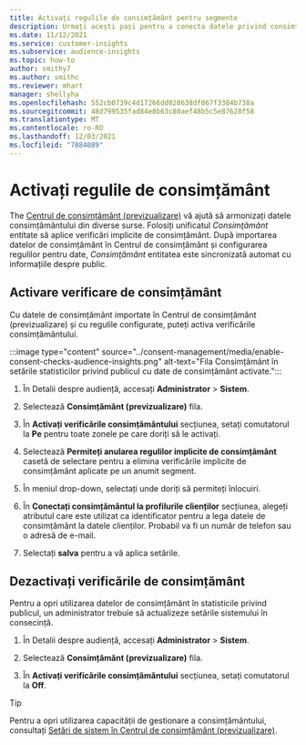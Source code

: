 ```yaml
---
title: Activați regulile de consimțământ pentru segmente
description: Urmați acești pași pentru a conecta datele privind consimțământul și pentru a activa verificările consimțământului în statisticile privind publicul. Un administrator poate dezactiva și verificările consimțământului.
ms.date: 11/12/2021
ms.service: customer-insights
ms.subservice: audience-insights
ms.topic: how-to
author: smithy7
ms.author: smithc
ms.reviewer: mhart
manager: shellyha
ms.openlocfilehash: 552cb0739c4d17266dd028638df067f3384b738a
ms.sourcegitcommit: 48d799535fad84e8b63c80aef48b5c5e87628f58
ms.translationtype: MT
ms.contentlocale: ro-RO
ms.lasthandoff: 12/03/2021
ms.locfileid: "7884089"
---
```

# <a name="activate-consent-rules"></a>Activați regulile de consimțământ

The [Centrul de consimțământ (previzualizare)](../consent-management/overview.md) vă ajută să armonizați datele consimțământului din diverse surse. Folosiți unificatul *Consimţământ* entitate să aplice verificări implicite de consimțământ. După importarea datelor de consimțământ în Centrul de consimțământ și configurarea regulilor pentru date, *Consimţământ* entitatea este sincronizată automat cu informațiile despre public.

## <a name="enable-consent-checks"></a>Activare verificare de consimțământ

Cu datele de consimțământ importate în Centrul de consimțământ (previzualizare) și cu regulile configurate, puteți activa verificările consimțământului. 

:::image type="content" source="../consent-management/media/enable-consent-checks-audience-insights.png" alt-text="Fila Consimțământ în setările statisticilor privind publicul cu date de consimțământ activate.":::

1. În Detalii despre audiență, accesați **Administrator** > **Sistem**.

1. Selectează **Consimțământ (previzualizare)** fila.

1. În **Activați verificările consimțământului** secțiunea, setați comutatorul la **Pe** pentru toate zonele pe care doriți să le activați.

1. Selectează **Permiteți anularea regulilor implicite de consimțământ** casetă de selectare pentru a elimina verificările implicite de consimțământ aplicate pe un anumit segment. 

1. În meniul drop-down, selectați unde doriți să permiteți înlocuiri.     

1. În **Conectați consimțământul la profilurile clienților** secțiunea, alegeți atributul care este utilizat ca identificator pentru a lega datele de consimțământ la datele clienților. Probabil va fi un număr de telefon sau o adresă de e-mail. 

1. Selectați **salva** pentru a vă aplica setările.

## <a name="disable-consent-checks"></a>Dezactivați verificările de consimțământ

Pentru a opri utilizarea datelor de consimțământ în statisticile privind publicul, un administrator trebuie să actualizeze setările sistemului în consecință.

1. În Detalii despre audiență, accesați **Administrator** > **Sistem**.

1. Selectează **Consimțământ (previzualizare)** fila.

1. În **Activați verificările consimțământului** secțiunea, setați comutatorul la **Off**.

> [!TIP]
> Pentru a opri utilizarea capacității de gestionare a consimțământului, consultați [Setări de sistem în Centrul de consimțământ (previzualizare)](../consent-management/system-settings.md).

